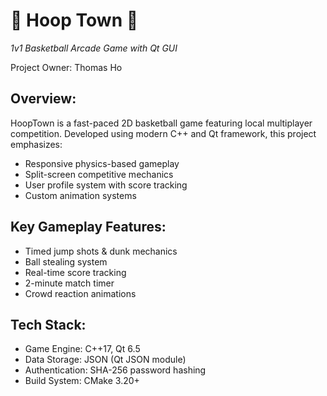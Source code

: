 # 🏀 Hoop Town 🏀  
*1v1 Basketball Arcade Game with Qt GUI*

Project Owner: Thomas Ho

## Overview:
HoopTown is a fast-paced 2D basketball game featuring local multiplayer competition. Developed using modern C++ and Qt framework, this project emphasizes:
- Responsive physics-based gameplay
- Split-screen competitive mechanics
- User profile system with score tracking
- Custom animation systems

## Key Gameplay Features:
- Timed jump shots & dunk mechanics
- Ball stealing system
- Real-time score tracking
- 2-minute match timer
- Crowd reaction animations

## Tech Stack:
- Game Engine: C++17, Qt 6.5
- Data Storage: JSON (Qt JSON module)
- Authentication: SHA-256 password hashing
- Build System: CMake 3.20+
